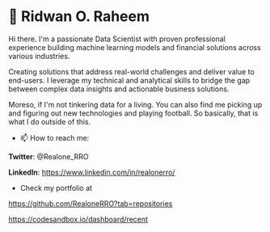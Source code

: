 # 🔭 Ridwan O. Raheem

Hi there. I'm a passionate Data Scientist with proven professional experience building machine learning models and financial solutions across various industries.

Creating solutions that address real-world challenges and deliver value to end-users. I leverage my technical and analytical skills to bridge the gap between complex data insights and actionable business solutions.

Moreso, if I'm not tinkering data for a living. You can also find me picking up and figuring out new technologies and playing football. So basically, that is what I do outside of this.

* 📫 How to reach me:
  
**Twitter**: @Realone_RRO

**LinkedIn**: https://www.linkedin.com/in/realonerro/

* Check my portfolio at
   
https://github.com/RealoneRRO?tab=repositories

https://codesandbox.io/dashboard/recent

